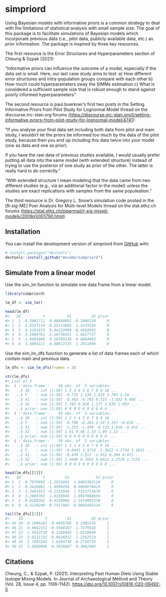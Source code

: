 
<!-- README.md is generated from README.Rmd. Please edit that file -->

# simpriord

<!-- badges: start -->
<!-- badges: end -->

Using Bayesian models with informative priors is a common strategy to
deal with the limitations of statistical analysis with small sample
size. The goal of this package is to facilitate simulations of Bayesian
models which incorporate previous data (i.e., pilot data, publicly
available data, etc.) as prior information. The package is inspired by
three key resources.

The first resource is the Error Structures and Hyperparameters section
of Cheung & Szpak (2021):

“Informative priors can influence the outcome of a model, especially if
the data set is small. Here, our last case study aims to test: a) How
different error structures and intra-population groups compare with each
other b) How much could hyperparameters sway the SIMMs estimation c)
What is considered a sufficient sample size that is robust enough to
stand against poorly informed hyperparameters”

The second resource is paul.buerkner’s first two posts in the Setting
Informative Priors from Pilot Study for Lognormal Model thread on the
discourse.mc-stan.org forums
(<https://discourse.mc-stan.org/t/setting-informative-priors-from-pilot-study-for-lognormal-model/4741>):

"If you analyse your final data set including both data from pilot and
main study, I wouldn’t let the priors be informed too much by the data
of the pilot study, because then you end up including this data twice
into your model (one as data and one as prior).

If you have the raw data of previous studies available, I would usually
prefer putting all data into the same model (with extended structure)
instead of trying to use the posterior of one study as prior of the
other. The latter is really hard to do correctly."

“With extended structure I mean modeling that the data came from two
different studies (e.g., via an additional factor in the model) unless
the studies are exact replications with samples from the same
populeation.”

The third resource is Dr. Gregory L. Snow’s simulation code posted in
the \[R-sig-ME\] Poer Analysis for Multi-level Models thread on the
stat.ethz.ch forums
(<https://stat.ethz.ch/pipermail/r-sig-mixed-models/2009q1/001790.html>).

## Installation

You can install the development version of simpriord from
[GitHub](https://github.com/) with:

``` r
# install.packages("devtools")
devtools::install_github("mncube/simpriord")
```

## Simulate from a linear model

Use the sim\_lm function to simulate one data frame from a linear model.

``` r
library(simpriord)

lm_df <- sim_lm()

head(lm_df)
#>   ID          Y          X1         X2 prior
#> 1  1 -0.3401712  0.06880092 -0.2009139     0
#> 2  2  1.9327134 -0.55113682  1.4233193     0
#> 3  3  0.1291933  0.44232099 -0.4503055     0
#> 4  4  3.1988761 -2.16736451  2.6617757     0
#> 5  5 -1.6601806  0.16789238 -0.4864062     0
#> 6  6  3.4984111  0.80613725  1.2911096     0
```

Use the sim\_lm\_dfs function to generate a list of data frames each of
which contain main and previous data.

``` r
lm_dfs <- sim_lm_dfs(frames = 3)

str(lm_dfs)
#> List of 3
#>  $ :'data.frame':    50 obs. of  5 variables:
#>   ..$ ID   : int [1:50] 1 2 3 4 5 6 7 8 9 10 ...
#>   ..$ Y    : num [1:50] -0.735 1.136 1.429 3.783 2.54 ...
#>   ..$ X1   : num [1:50] -0.483 -0.793 0.515 -1.033 0.686 ...
#>   ..$ X2   : num [1:50] 1.183 0.828 1.177 2.639 1.693 ...
#>   ..$ prior: num [1:50] 0 0 0 0 0 0 0 0 0 0 ...
#>  $ :'data.frame':    50 obs. of  5 variables:
#>   ..$ ID   : int [1:50] 1 2 3 4 5 6 7 8 9 10 ...
#>   ..$ Y    : num [1:50] -0.798 -0.263 2.34 3.197 -0.819 ...
#>   ..$ X1   : num [1:50] -1.253 -1.499 -0.133 1.816 -0.453 ...
#>   ..$ X2   : num [1:50] 1.61 0.46 1.53 1.09 1.15 ...
#>   ..$ prior: num [1:50] 0 0 0 0 0 0 0 0 0 0 ...
#>  $ :'data.frame':    50 obs. of  5 variables:
#>   ..$ ID   : int [1:50] 1 2 3 4 5 6 7 8 9 10 ...
#>   ..$ Y    : num [1:50] -0.0441 3.3719 -2.3622 4.1734 3.1831 ...
#>   ..$ X1   : num [1:50] -0.439 1.513 -2.452 0.394 0.471 ...
#>   ..$ X2   : num [1:50] 1.4446 0.7892 0.0421 1.2726 1.7159 ...
#>   ..$ prior: num [1:50] 0 0 0 0 0 0 0 0 0 0 ...

head(lm_dfs[[2]])
#>   ID          Y         X1            X2 prior
#> 1  1 -0.7978892 -1.2531693  1.6065383116     0
#> 2  2 -0.2626061 -1.4990258  0.4604678419     0
#> 3  3  2.3401913 -0.1333948  1.5315711670     0
#> 4  4  3.1969702  1.8159040  1.0947668634     0
#> 5  5 -0.8189302 -0.4526068  1.1474901338     0
#> 6  6  0.3120240  0.7517403 -0.0002401534     0

tail(lm_dfs[[2]])
#>    ID          Y         X1         X2 prior
#> 45 20 -0.1096262 -0.4605706  0.2305376     1
#> 46 21  0.8042151 -0.5588187  1.7279928     1
#> 47 22  2.4533718  0.1268485  1.8530649     1
#> 48 23  2.0131152 -0.8426832  2.2162514     1
#> 49 24  1.7683343  1.6104728 -0.2718735     1
#> 50 25  1.2869096  0.3956867  0.3062405     1
```

## Citations

Cheung, C., & Szpak, P. (2021). Interpreting Past Human Diets Using
Stable Isotope Mixing Models. In Journal of Archaeological Method and
Theory (Vol. 28, Issue 4, pp. 1106–1142).
<https://doi.org/10.1007/s10816-020-09492-5>
